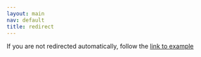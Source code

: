 ```yaml
---
layout: main
nav: default
title: redirect
---
```

<meta charset="UTF-8">
<meta http-equiv="refresh" content="1; url=IAE/index.html">
 
<script>
  window.location.href = "IAE/index.html"
</script>
 
<title>Page Redirection</title>
 
<!-- Note: don't tell people to `click` the link, just tell them that it is a link. -->
If you are not redirected automatically, follow the <a href='IAE/index.html'>link to example</a>
